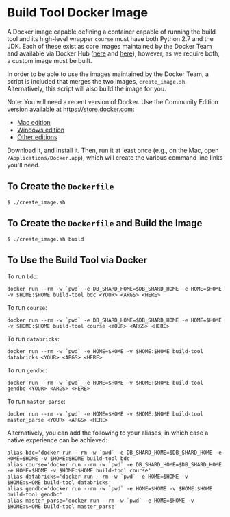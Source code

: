 # Build Tool Docker Image

A Docker image capable defining a container capable of running the build tool and its high-level wrapper `course` must have both Python 2.7 and the JDK. Each of these exist as core images maintained by the Docker Team and available via Docker Hub ([here](https://hub.docker.com/_/python/) and [here](https://hub.docker.com/_/openjdk/)), however, as we require both, a custom image must be built.

In order to be able to use the images maintained by the Docker Team, a script
is included that merges the two images, `create_image.sh`. Alternatively, this
script will also build the image for you.

Note: You will need a recent version of Docker. Use the Community Edition
version available at <https://store.docker.com>:

* [Mac edition](https://store.docker.com/editions/community/docker-ce-desktop-mac)
* [Windows edition](https://store.docker.com/editions/community/docker-ce-desktop-windows)
* [Other editions](https://store.docker.com/search?offering=community&type=edition)

Download it, and install it. Then, run it at least once (e.g., on the Mac,
open `/Applications/Docker.app`), which will create the various command line
links you'll need.

## To Create the `Dockerfile`

```
$ ./create_image.sh
```

## To Create the `Dockerfile` and Build the Image

```
$ ./create_image.sh build
```

## To Use the Build Tool via Docker

To run `bdc`:

```
docker run --rm -w `pwd` -e DB_SHARD_HOME=$DB_SHARD_HOME -e HOME=$HOME -v $HOME:$HOME build-tool bdc <YOUR> <ARGS> <HERE>
```

To run `course`:

```
docker run --rm -w `pwd` -e DB_SHARD_HOME=$DB_SHARD_HOME -e HOME=$HOME -v $HOME:$HOME build-tool course <YOUR> <ARGS> <HERE>
```

To run `databricks`:

```
docker run --rm -w `pwd` -e HOME=$HOME -v $HOME:$HOME build-tool databricks <YOUR> <ARGS> <HERE>
```

To run `gendbc`:

```
docker run --rm -w `pwd` -e HOME=$HOME -v $HOME:$HOME build-tool gendbc <YOUR> <ARGS> <HERE>
```

To run `master_parse`:

```
docker run --rm -w `pwd` -e HOME=$HOME -v $HOME:$HOME build-tool master_parse <YOUR> <ARGS> <HERE>
```

Alternatively, you can add the following to your aliases, in which case a native experience can be achieved:

```
alias bdc='docker run --rm -w `pwd` -e DB_SHARD_HOME=$DB_SHARD_HOME -e HOME=$HOME -v $HOME:$HOME build-tool bdc'
alias course='docker run --rm -w `pwd` -e DB_SHARD_HOME=$DB_SHARD_HOME -e HOME=$HOME -v $HOME:$HOME build-tool course'
alias databricks='docker run --rm -w `pwd` -e HOME=$HOME -v $HOME:$HOME build-tool databricks'
alias gendbc='docker run --rm -w `pwd` -e HOME=$HOME -v $HOME:$HOME build-tool gendbc'
alias master_parse='docker run --rm -w `pwd` -e HOME=$HOME -v $HOME:$HOME build-tool master_parse'
```
